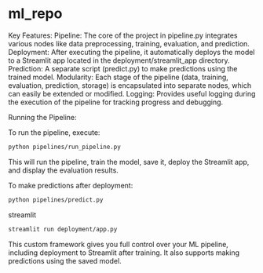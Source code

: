 # ml_repo


Key Features:
Pipeline: The core of the project in pipeline.py integrates various nodes like data preprocessing, training, evaluation, and prediction.
Deployment: After executing the pipeline, it automatically deploys the model to a Streamlit app located in the deployment/streamlit_app directory.
Prediction: A separate script (predict.py) to make predictions using the trained model.
Modularity: Each stage of the pipeline (data, training, evaluation, prediction, storage) is encapsulated into separate nodes, which can easily be extended or modified.
Logging: Provides useful logging during the execution of the pipeline for tracking progress and debugging.

Running the Pipeline:

To run the pipeline, execute:

```bash
python pipelines/run_pipeline.py
```
This will run the pipeline, train the model, save it, deploy the Streamlit app, and display the evaluation results.

To make predictions after deployment:

```bash
python pipelines/predict.py
```

streamlit
```bash
streamlit run deployment/app.py
```
This custom framework gives you full control over your ML pipeline, including deployment to Streamlit after training. It also supports making predictions using the saved model.